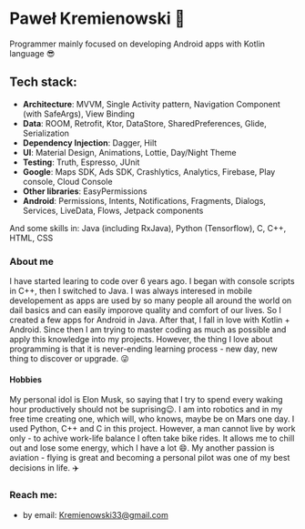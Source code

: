 # Paweł Kremienowski 👋

Programmer mainly focused on developing Android apps with Kotlin language :sunglasses:

## Tech stack:
- **Architecture**: MVVM, Single Activity pattern, Navigation Component (with SafeArgs), View Binding
- **Data**: ROOM, Retrofit, Ktor, DataStore, SharedPreferences, Glide, Serialization
- **Dependency Injection**: Dagger, Hilt
- **UI**: Material Design, Animations, Lottie, Day/Night Theme
- **Testing**: Truth, Espresso, JUnit
- **Google**: Maps SDK, Ads SDK, Crashlytics, Analytics, Firebase, Play console, Cloud Console
- **Other libraries**: EasyPermissions
- **Android**: Permissions, Intents, Notifications, Fragments, Dialogs, Services, LiveData, Flows, Jetpack components

And some skills in: Java (including RxJava), Python (Tensorflow), C, C++, HTML, CSS

### About me
I have started learing to code over 6 years ago. I began with console scripts in C++, then I switched to Java. I was always interesed in mobile developement as apps are used by so many people all around the world on dail basics and can easily imporove quality and comfort of our lives. So I created a few apps for Android in Java. After that, I fall in love with Kotlin + Android. Since then I am trying to master coding as much as possible and apply this knowledge into my projects. However, the thing I love about programming is that it is never-ending learning process - new day, new thing to discover or upgrade. 😜

#### Hobbies
My personal idol is Elon Musk, so saying that I try to spend every waking hour productively should not be suprising😉. I am into robotics and in my free time creating one, which will, who knows, maybe be on Mars one day. I used Python, C++ and C in this project. However, a man cannot live by work only - to achive work-life balance I often take bike rides. It allows me to chill out and lose some energy, which I have a lot 😄. My another passion is aviation - flying is great and becoming a personal pilot was one of my best decisions in life. ✈️

### Reach me:
- by email: Kremienowski33@gmail.com

